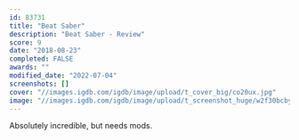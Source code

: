 ```yaml
---
id: 83731
title: "Beat Saber"
description: "Beat Saber - Review"
score: 9
date: "2018-08-23"
completed: FALSE
awards: ""
modified_date: "2022-07-04"
screenshots: []
cover: "//images.igdb.com/igdb/image/upload/t_cover_big/co20ux.jpg"
image: "//images.igdb.com/igdb/image/upload/t_screenshot_huge/w2f30bcbyxcblxece4nd.jpg"
---
```

Absolutely incredible, but needs mods.